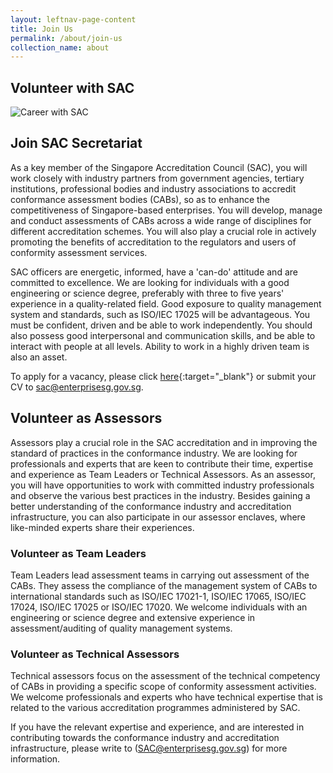 ```yaml
---
layout: leftnav-page-content
title: Join Us
permalink: /about/join-us
collection_name: about
---
```

## Volunteer with SAC
![Career with SAC](/images/about/career-with-sac.jpg)

## Join SAC Secretariat

As a key member of the Singapore Accreditation Council (SAC), you will work closely with industry partners from government agencies, tertiary institutions, professional bodies and industry associations to accredit conformance assessment bodies (CABs), so as to enhance the competitiveness of Singapore-based enterprises. You will develop, manage and conduct assessments of CABs across a wide range of disciplines for different accreditation schemes. You will also play a crucial role in actively promoting the benefits of accreditation to the regulators and users of conformity assessment services. 

SAC officers are energetic, informed, have a 'can-do' attitude and are committed to excellence. We are looking for individuals with a good engineering or science degree, preferably with three to five years' experience in a quality-related field. Good exposure to quality management system and standards, such as ISO/IEC 17025 will be advantageous. You must be confident, driven and be able to work independently. You should also possess good interpersonal and communication skills, and be able to interact with people at all levels. Ability to work in a highly driven team is also an asset.

<!-- COMMENT: the '{:target="_blank"}' at the end of the Markdown webpage URL syntax is used to open the URL in a new window tab -->
<!-- COMMENT: Markdown email addresses are enclosed using '<>' -->
To apply for a vacancy, please click [here](https://careers.pageuppeople.com/688/cwlive/en/search/?=&search-keyword=accreditation&brand=enterprise%20singapore){:target="_blank"} or submit your CV to <sac@enterprisesg.gov.sg>.

## Volunteer as Assessors

Assessors play a crucial role in the SAC accreditation and in improving the standard of practices in the conformance industry. We are looking for professionals and experts that are keen to contribute their time, expertise and experience as Team Leaders or Technical Assessors. As an assessor, you will have opportunities to work with committed industry professionals and observe the various best practices in the industry. Besides gaining a better understanding of the conformance industry and accreditation infrastructure, you can also participate in our assessor enclaves, where like-minded experts share their experiences.

### Volunteer as Team Leaders
Team Leaders lead assessment teams in carrying out assessment of the CABs. They assess the compliance of the management system of CABs to international standards such as ISO/IEC 17021-1, ISO/IEC 17065, ISO/IEC 17024, ISO/IEC 17025 or ISO/IEC 17020. We welcome individuals with an engineering or science degree and extensive experience in assessment/auditing of quality management systems.

### Volunteer as Technical Assessors
Technical assessors focus on the assessment of the technical competency of CABs in providing a specific scope of conformity assessment activities. We welcome professionals and experts who have technical expertise that is related to the various accreditation programmes administered by SAC. 

If you have the relevant expertise and experience, and are interested in contributing towards the conformance industry and accreditation infrastructure, please write to (<SAC@enterprisesg.gov.sg>) for more information.
